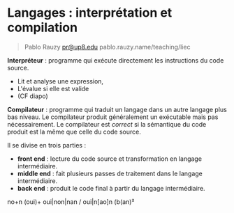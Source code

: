 # Langages : interprétation et compilation

> Pablo Rauzy pr@up8.edu pablo.rauzy.name/teaching/liec

**Interpréteur** : programme qui exécute directement les instructions du code source.
 * Lit et analyse une expression,
 * L'évalue si elle est valide
 * (CF diapo)

**Compilateur** : programme qui traduit un langage dans un autre langage plus bas niveau.
Le compilateur produit généralement un exécutable mais pas nécessairement. 
Le compilateur est *correct* si la sémantique du code produit est la même que celle du code source.

Il se divise en trois parties : 
 * **front end** : lecture du code source et transformation en langage intermédiaire.
 * **middle end** : fait plusieurs passes de traitement dans le langage intermédiaire.
 * **back end** : produit le code final à partir du langage intermédiaire.

no+n
(oui)+
oui|non|nan / oui|n[ao]n
(b(an)²
<!--stackedit_data:
eyJoaXN0b3J5IjpbMjA1OTA4NTE2Miw1ODA0ODAzNzYsMTA4OT
c5NDI1OCwxMDg5Nzk0MjU4LC0yMjQ0NDU1MzIsLTIwNjkxOTUz
NjIsLTE3MTM1NzYyNTYsMTA4NzczNzI3NiwtMTUyODIyOTQ0NS
wtMjA4ODc0NjYxMl19
-->